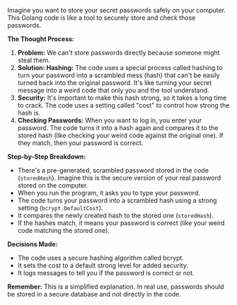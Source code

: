 Imagine you want to store your secret passwords safely on your computer. This Golang code is like a tool to securely store and check those passwords.

**The Thought Process:**

1. **Problem:** We can't store passwords directly because someone might steal them. 
2. **Solution: Hashing:** The code uses a special process called hashing to turn your password into a scrambled mess (hash) that can't be easily turned back into the original password. It's like turning your secret message into a weird code that only you and the tool understand.
3. **Security:** It's important to make this hash strong, so it takes a long time to crack. The code uses a setting called "cost" to control how strong the hash is.
4. **Checking Passwords:** When you want to log in, you enter your password. The code turns it into a hash again and compares it to the stored hash (like checking your weird code against the original one). If they match, then your password is correct.

**Step-by-Step Breakdown:**

* There's a pre-generated, scrambled password stored in the code (`storedHash`). Imagine this is the secure version of your real password stored on the computer.
* When you run the program, it asks you to type your password.
* The code turns your password into a scrambled hash using a strong setting (`bcrypt.DefaultCost`).
* It compares the newly created hash to the stored one (`storedHash`).
* If the hashes match, it means your password is correct (like your weird code matching the stored one).

**Decisions Made:**

* The code uses a secure hashing algorithm called bcrypt.
* It sets the cost to a default strong level for added security.
* It logs messages to tell you if the password is correct or not.

**Remember:** This is a simplified explanation. In real use, passwords should be stored in a secure database and not directly in the code. 

